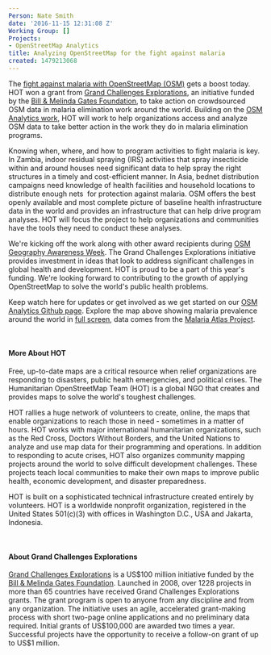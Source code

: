 ```yaml
---
Person: Nate Smith
date: '2016-11-15 12:31:08 Z'
Working Group: []
Projects:
- OpenStreetMap Analytics
title: Analyzing OpenStreetMap for the fight against malaria
created: 1479213068
---
```

<p>The <a href="http://gcgh.grandchallenges.org/challenge/design-new-analytics-approaches-malaria-elimination-round-17">fight against malaria with OpenStreetMap (OSM)</a> gets a boost today. HOT won a grant from <a href="http://www.grandchallenges.org/Explorations/Pages/Introduction.aspx">Grand Challenges Explorations</a>, an initiative funded by the <a href="http://www.gatesfoundation.org/Pages/home.aspx">Bill &amp; Melinda Gates Foundation</a>, to take action on crowdsourced OSM data in malaria elimination work around the world. Building on the <a href="https://hotosm.org/updates/2016-04-28_explore_how_the_world_is_mapped_with_osm_analytics">OSM Analytics work</a>, HOT will work to help organizations access and analyze OSM data to take better action in the work they do in malaria elimination programs.&nbsp;</p><p>Knowing when, where, and how to program activities to fight malaria is key. In Zambia, indoor residual spraying (IRS) activities that spray insecticide within and around houses need significant data to help spray the right structures in a timely and cost-efficient manner. In Asia, bednet distribution campaigns need knowledge of health facilities and household locations to distribute enough nets &nbsp;for protection against malaria. OSM offers the best openly available and most complete picture of baseline health infrastructure data in the world and provides an infrastructure that can help drive program analyses. HOT will focus the project to help organizations and communities have the tools they need to conduct these analyses.&nbsp;</p><p>We're kicking off the work along with other award recipients during <a href="http://osmgeoweek.org/">OSM Geography Awareness Week</a>. The Grand Challenges Explorations initiative provides investment in ideas that look to address significant challenges in global health and development. HOT is proud to be a part of this year's funding. We're looking forward to contributing to the growth of applying OpenStreetMap to solve the world's public health problems.&nbsp;</p><p>Keep watch here for updates or get involved as we get started on our&nbsp;<a href="https://github.com/hotosm/osm-analytics">OSM Analytics Github page</a>. Explore the map above showing malaria prevalence around the world in <a href="https://api.mapbox.com/styles/v1/nate/civjhp8jj00fp2io775bbqrse.html?title=true&amp;access_token=pk.eyJ1IjoibmF0ZSIsImEiOiItQjVUSm8wIn0.B_AesFQdWjmbfnMWPhV0eg#1.94/1.0/37.7">full screen</a>, data comes from the <a href="http://www.map.ox.ac.uk/">Malaria Atlas Project</a>.&nbsp;</p><p>&nbsp;</p><h4>More About HOT</h4><p>Free, up-to-date maps are a critical resource when relief organizations are responding to disasters, public health emergencies, and political crises. The Humanitarian OpenStreetMap Team (HOT) is a global NGO that creates and provides maps to solve the world's toughest challenges.</p><p>HOT rallies a huge network of volunteers to create, online, the maps that enable organizations to reach those in need - sometimes in a matter of hours. HOT works with major international humanitarian organizations, such as the Red Cross, Doctors Without Borders, and the United Nations to analyze and use map data for their programming and operations. In addition to responding to acute crises, HOT also organizes community mapping projects around the world to solve difficult development challenges. These projects teach local communities to make their own maps to improve public health, economic development, and disaster preparedness.&nbsp;</p><p>HOT is built on a sophisticated technical infrastructure created entirely by volunteers. HOT is a worldwide nonprofit organization, registered in the United States 501(c)(3) with offices in Washington D.C., USA and Jakarta, Indonesia.</p><p>&nbsp;</p><h4><strong>About Grand Challenges Explorations</strong></h4><p><a href="http://www.grandchallenges.org/Explorations/Pages/Introduction.aspx">Grand Challenges Explorations</a> is a US$100 million initiative funded by the <a href="http://www.gatesfoundation.org/Pages/home.aspx">Bill &amp; Melinda Gates Foundation</a>. Launched in 2008, over 1228 projects in more than 65 countries have received Grand Challenges Explorations grants. The grant program is open to anyone from any discipline and from any organization. The initiative uses an agile, accelerated grant-making process with short two-page online applications and no preliminary data required. Initial grants of US$100,000 are awarded two times a year. Successful projects have the opportunity to receive a follow-on grant of up to US$1 million.</p>
